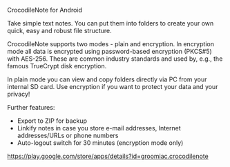 CrocodileNote for Android

Take simple text notes. You can put them into folders to create your own quick, easy and robust file structure.

CrocodileNote supports two modes - plain and encryption. In encryption mode all data is encrypted using password-based encryption (PKCS#5) with AES-256. These are common industry standards and used by, e.g., the famous TrueCrypt disk encryption.

In plain mode you can view and copy folders directly via PC from your internal SD card. Use encryption if you want to protect your data and your privacy!

Further features:
  * Export to ZIP for backup
  * Linkify notes in case you store e-mail addresses, Internet addresses/URLs or phone numbers
  * Auto-logout switch for 30 minutes (encryption mode only)

https://play.google.com/store/apps/details?id=groomiac.crocodilenote